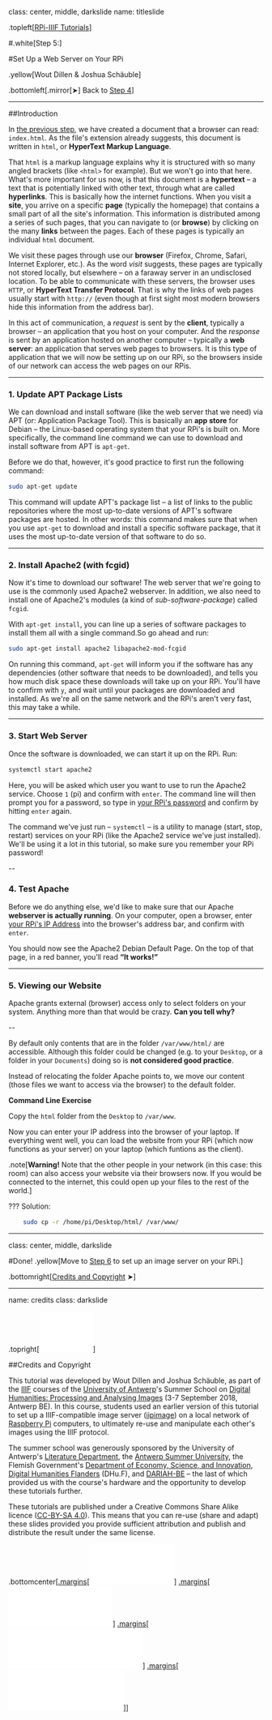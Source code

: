 class: center, middle, darkslide
name: titleslide

.topleft[[RPi-IIIF Tutorials](index.html)] 

#.white[Step 5:]

#Set Up a Web Server on Your RPi

.yellow[Wout Dillen & Joshua Schäuble]

.bottomleft[.mirror[&#10148;] Back to [Step 4](step4.html)]

---

##Introduction

In [the previous step](step4.html#html), we have created a document that a browser can read: `index.html`. As the file's extension already suggests, this document is written in `html`, or **HyperText Markup Language**. 

That `html` is a markup language explains why it is structured with so many angled brackets (like `<html>` for example). But we won't go into that here. What's more important for us now, is that this document is a **hypertext** – a text that is potentially linked with other text, through what are called **hyperlinks**. This is basically how the internet functions. When you visit a **site**, you arrive on a specific **page** (typically the homepage) that contains a small part of all the site's information. This information is distributed among a series of such pages, that you can navigate to (or **browse**) by clicking on the many **links** between the pages. Each of these pages is typically an individual `html` document.

We visit these pages through use our **browser** (Firefox, Chrome, Safari, Internet Explorer, etc.). As the word _visit_ suggests, these pages are typically not stored locally, but elsewhere – on a faraway server in an undisclosed location. To be able to communicate with these servers, the browser uses `HTTP`, or **HyperText Transfer Protocol**. That is why the links of web pages usually start with `http://` (even though at first sight most modern browsers hide this information from the address bar). 

In this act of communication, a _request_ is sent by the **client**, typically a browser – an application that you host on your computer. And the _response_ is sent by an application hosted on another computer – typically a **web server**: an application that serves web pages to browsers. It is this type of application that we will now be setting up on our RPi, so the browsers inside of our network can access the web pages on our RPis. 


---

### 1. Update APT Package Lists

We can download and install software (like the web server that we need) via APT (or: Application Package Tool). This is basically an **app store** for Debian – the Linux-based operating system that your RPi's is built on. More specifically, the command line command we can use to download and install software from APT is `apt-get`.

Before we do that, however, it's good practice to first run the following command:

```bash
sudo apt-get update
```

This command will update APT's package list – a list of links to the public repositories where the most up-to-date versions of APT's software packages are hosted. In other words: this command makes sure that when you use `apt-get` to download and install a specific software package, that it uses the most up-to-date version of that software to do so.

---

### 2. Install Apache2 (with fcgid)

Now it's time to download our software! The web server that we're going to use is the commonly used Apache2 webserver. In addition, we also need to install one of Apache2's modules (a kind of _sub-software-package_) called `fcgid`. 

With `apt-get install`, you can line up a series of software packages to install them all with a single command.So go ahead and run:

```bash
sudo apt-get install apache2 libapache2-mod-fcgid
```

On running this command, `apt-get` will inform you if the software has any dependencies (other software that needs to be downloaded), and tells you how much disk space these downloads will take up on your RPi. You'll have to confirm with `y`, and wait until your packages are downloaded and installed. As we're all on the same network and the RPi's aren't very fast, this may take a while.  

---

### 3. Start Web Server

Once the software is downloaded, we can start it up on the RPi. Run:

```bash
systemctl start apache2
```

Here, you will be asked which user you want to use to run the Apache2 service. Choose `1` (pi) and confirm with `enter`. The command line will then prompt you for a password, so type in [your RPi's password](step2.html#pw) and confirm by hitting `enter` again. 

The command we've just run – `systemctl` – is a utility to manage (start, stop, restart) services on your RPi (like the Apache2 service we've just installed). We'll be using it a lot in this tutorial, so make sure you remember your RPi password!

--

### 4. Test Apache

Before we do anything else, we'd like to make sure that our Apache **webserver is actually running**. On your computer, open a browser, enter [your RPi's IP Address](step3.html#ip) into the browser's address bar, and confirm with `enter`.

You should now see the Apache2 Debian Default Page. On the top of that page, in a red banner, you’ll read **“It works!”**

---

### 5. Viewing our Website

Apache grants external (browser) access only to select folders on your system. Anything more than that would be crazy. **Can you tell why?**

--

By default only contents that are in the folder `/var/www/html/` are accessible. Although this folder could be changed (e.g. to your `Desktop`, or a folder in your `Documents`) doing so is **not considered good practice**. 

Instead of relocating the folder Apache points to, we move our content (those files we want to access via the browser) to the default folder.

**Command Line Exercise** 

Copy the `html` folder from the `Desktop` to `/var/www`.


Now you can enter your IP address into the browser of your laptop. If everything went well, you can load the website from your RPi (which now functions as your server) on your laptop (which funtions as the client). 

.note[**Warning!** Note that the other people in your network (in this case: this room) can also access your website via their browsers now. If you would be connected to the internet, this could open up your files to the rest of the world.]

???
Solution:
```bash
	sudo cp -r /home/pi/Desktop/html/ /var/www/
```

---
class: center, middle, darkslide

#Done!
.yellow[Move to [Step 6](step6.html) to set up an image server on your RPi.]

.bottomright[[Credits and Copyright](#credits) &#10148;]

---

name: credits
class: darkslide

.topright[[![UAntwerpen](img/logos/ua.svg)](https://www.uantwerpen.be/)]

##Credits and Copyright

This tutorial was developed by Wout Dillen and Joshua Schäuble, as part of the [IIIF](https://iiif.io) courses of the [University of Antwerp](https://www.uantwerpen.be/)'s Summer School on [Digital Humanities: Processing and Analysing Images](https://www.uantwerpen.be/en/summer-schools/digital-humanities--/) (3-7 September 2018, Antwerp BE). In this course, students used an earlier version of this tutorial to set up a IIIF-compatible image server ([iipimage](http://iipimage.sourceforge.net)) on a local network of [Raspberry Pi](https://www.raspberrypi.org) computers, to ultimately re-use and manipulate each other's images using the IIIF protocol. 

The summer school was generously sponsored by the University of Antwerp's [Literature Department](https://www.uantwerpen.be/en/faculties/faculty-of-arts/research-and-valoris/departments/department-of-literature/), the [Antwerp Summer University](https://www.uantwerpen.be/en/education/international/international-students/antwerp-summer-university/), the Flemish Government's [Department of Economy, Science, and Innovation](https://www.ewi-vlaanderen.be), [Digital Humanities Flanders](http://uahost.uantwerpen.be/platformdh/index.php/dhu-f/) (DHu.F), and [DARIAH-BE](http://be.dariah.eu) – the last of which provided us with the course's hardware and the opportunity to develop these tutorials further. 

These tutorials are published under a Creative Commons Share Alike licence ([CC-BY-SA 4.0](https://creativecommons.org/licenses/by-sa/4.0/)). This means that you can re-use (share and adapt) these slides provided you provide sufficient attribution and publish and distribute the result under the same license.

.bottomcenter[[.margins[![Digital Humanities Flanders](img/logos/dhuf.svg)]](http://uahost.uantwerpen.be/platformdh/index.php/dhu-f/) [.margins[![ewi-vlaanderen](img/logos/ewi.svg)]](https://www.ewi-vlaanderen.be) [.margins[![DARIAH-BE](img/logos/dariah.svg)]](http://be.dariah.eu) [.margins[![CC-BY-SA 4.0](img/logos/ccbysa.svg)]](https://creativecommons.org/licenses/by-sa/4.0/)]
